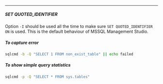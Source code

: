 
____

##### SET QUOTED_IDENTIFIER

Option `-I` should be used all the time to make sure `SET QUOTED_IDENTIFIER ON`
is used. This is the default behaviour of MSSQL Management Studio.

##### To capture error

```sh
sqlcmd -b -Q "SELECT 1 FROM non_exist_table" || echo failed
```

##### To show simple query statistics

```sh
sqlcmd -p -Q "SELECT * FROM sys.tables"
```
